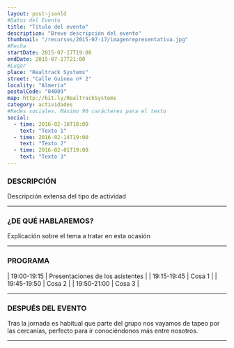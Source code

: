 ```yaml
---
layout: post-jsonld
#Datos del Evento
title: "Título del evento"
description: "Breve descripción del evento"
thumbnail: "/recursos/2015-07-17/imagenrepresentativa.jpg"
#Fecha
startDate: 2015-07-17T19:00
endDate: 2015-07-17T21:00
#Lugar
place: "Realtrack Systems"
street: "Calle Guinea nº 2"
locality: "Almería"
postalCode: "04009"
map: http://bit.ly/RealTrackSystems
category: actividades
#Redes sociales. Máximo 90 carácteres para el texto
social:
  - time: 2016-02-18T18:00
    text: "Texto 1"
  - time: 2016-02-14T19:00
    text: "Texto 2"	
  - time: 2016-02-01T19:00
    text: "Texto 3"
---
```


### DESCRIPCIÓN

Descripción extensa del tipo de actividad

---

### ¿DE QUÉ HABLAREMOS?

Explicación sobre el tema a tratar en esta ocasión

---


### PROGRAMA


| 19:00-19:15   | Presentaciones de los asistentes  |
| 19:15-19:45   | Cosa 1 |
| 19:45-19:50 	| Cosa 2 |
| 19:50-21:00 	| Cosa 3 |

---



### DESPUÉS DEL EVENTO

Tras la jornada es habitual que parte del grupo nos vayamos de tapeo por las cercanías, perfecto para ir conociéndonos más entre nosotros.

---


